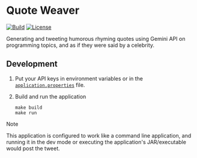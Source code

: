 # Quote Weaver

[![Build](https://img.shields.io/github/actions/workflow/status/zbhavyai/quote-weaver/build.yml?label=Build)](https://github.com/zbhavyai/quote-weaver/actions/workflows/build.yml)
[![License](https://img.shields.io/github/license/zbhavyai/quote-weaver?label=License)](https://github.com/zbhavyai/quote-weaver/blob/main/LICENSE)

Generating and tweeting humorous rhyming quotes using Gemini API on programming topics, and as if they were said by a celebrity.

## Development

1. Put your API keys in environment variables or in the [`application.properties`](src/main/resources/application.properties) file.

1. Build and run the application

   ```shell
   make build
   make run
   ```

> [!NOTE]
> This application is configured to work like a command line application, and running it in the dev mode or executing the application's JAR/executable would post the tweet.
